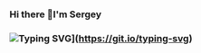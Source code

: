 ### Hi there 👋I'm Sergey
### ![Typing SVG](https://readme-typing-svg.herokuapp.com?color=040D12&lines=I+am+beginner+developer)](https://git.io/typing-svg)

